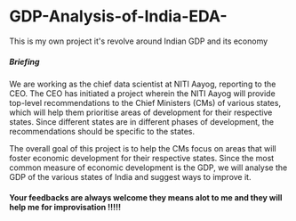 # GDP-Analysis-of-India-EDA-
This is my own project it's revolve around Indian GDP and its economy
##### Briefing
We are working as the chief data scientist at NITI Aayog, reporting to the CEO. The CEO has initiated a project wherein the NITI Aayog will provide top-level recommendations to the Chief Ministers (CMs) of various states, which will help them prioritise areas of development for their respective states. Since different states are in different phases of development, the recommendations should be specific to the states.

The overall goal of this project is to help the CMs focus on areas that will foster economic development for their respective states. Since the most common measure of economic development is the GDP, we will analyse the GDP of the various states of India and suggest ways to improve it.

#### Your feedbacks are always welcome they means alot to me and they will help me for improvisation !!!!!
